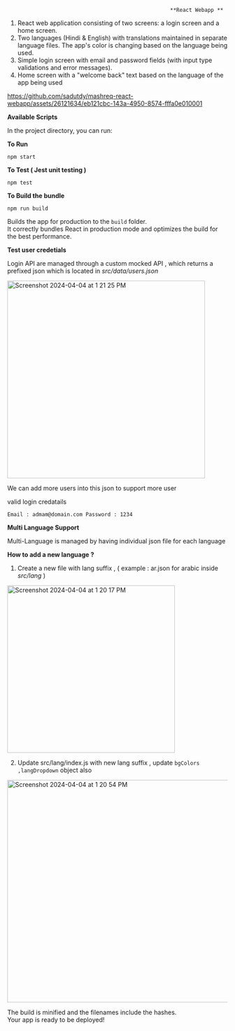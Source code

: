                                                         **React Webapp **

1) React web application consisting of two screens: a login screen and a home screen.
2) Two languages (Hindi & English) with translations maintained in separate language files. The app's color is changing based on the language being used.
3) Simple login screen with email and password fields (with input type validations and error messages).
4) Home screen with a "welcome back" text based on the language of the app being used


https://github.com/sadutdy/mashreq-react-webapp/assets/26121634/eb121cbc-143a-4950-8574-fffa0e010001



**Available Scripts**

In the project directory, you can run:

**To Run**

``npm start``

**To Test ( Jest unit testing )**

``npm test``

**To Build the bundle**

``npm run build``

Builds the app for production to the `build` folder.\
It correctly bundles React in production mode and optimizes the build for the best performance.


**Test user credetials**

Login API are managed through a custom mocked API , which returns a prefixed json which is located in _src/data/users.json_

<img width="452" alt="Screenshot 2024-04-04 at 1 21 25 PM" src="https://github.com/sadutdy/mashreq-react-webapp/assets/26121634/3f6ae806-b3c0-4dfc-a731-3e0a8dc87f6c">

We can add more users into this json to support more user

valid login credatails 

``
Email : admam@domain.com
Password : 1234
``

**Multi Language Support**

Multi-Language is managed by having individual json file for each language 

**How to add a new language ?**

1) Create a new file with lang suffix , ( example : ar.json for arabic inside _src/lang_ )

<img width="383" alt="Screenshot 2024-04-04 at 1 20 17 PM" src="https://github.com/sadutdy/mashreq-react-webapp/assets/26121634/6ac52243-5145-4057-ab61-5c5263182997">

2) Update src/lang/index.js with new lang suffix , update ``bgColors ,langDropdown``  object also
 
<img width="509" alt="Screenshot 2024-04-04 at 1 20 54 PM" src="https://github.com/sadutdy/mashreq-react-webapp/assets/26121634/f4a7ab12-ed4f-410b-af53-ab0c6d8016d0">




   




















The build is minified and the filenames include the hashes.\
Your app is ready to be deployed!








